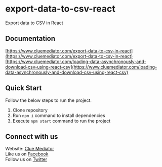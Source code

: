 # export-data-to-csv-react
Export data to CSV in React

## Documentation

[https://www.cluemediator.com/export-data-to-csv-in-react](https://www.cluemediator.com/export-data-to-csv-in-react)
[https://www.cluemediator.com/loading-data-asynchronously-and-download-csv-using-react-csv](https://www.cluemediator.com/loading-data-asynchronously-and-download-csv-using-react-csv)

## Quick Start

Follow the below steps to run the project.

1. Clone repository
2. Run `npm i` command to install dependencies
3. Execute `npm start` command to run the project

## Connect with us

Website: [Clue Mediator](https://www.cluemediator.com)  
Like us on [Facebook](https://www.facebook.com/thecluemediator)  
Follow us on [Twitter](https://twitter.com/cluemediator)
